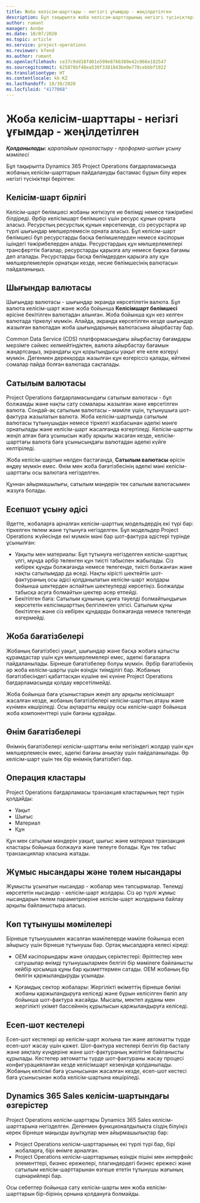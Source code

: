 ```yaml
---
title: Жоба келісім-шарттары - негізгі ұғымдар - жеңілдетілген
description: Бұл тақырыпта жоба келісім-шарттарының негізгі түсініктері туралы ақпарат берілген.
author: rumant
manager: Annbe
ms.date: 10/07/2020
ms.topic: article
ms.service: project-operations
ms.reviewer: kfend
ms.author: rumant
ms.openlocfilehash: ce37c9dd18fd01e599e8766389e42c066e182547
ms.sourcegitcommit: 625878bf48ea530f3381843be0e778cebbbf1922
ms.translationtype: HT
ms.contentlocale: kk-KZ
ms.lasthandoff: 10/30/2020
ms.locfileid: "4177068"
---
```

# <a name="project-contracts---key-concepts---lite"></a>Жоба келісім-шарттары - негізгі ұғымдар - жеңілдетілген

_**Қолданылады:** қарапайым орналастыру - проформа-шотын ұсыну мәмілесі_

Бұл тақырыпта Dynamics 365 Project Operations бағдарламасында жобаның келісім-шарттарын пайдалануды бастамас бұрын білу керек негізгі түсініктері берілген:

## <a name="contracting-unit"></a>Келісім-шарт бірлігі

Келісім-шарт бөлімшесі жобаны жеткізуге ие бөлімді немесе тәжірибені білдіреді. Әрбір келісімшарт бөлімшесі үшін ресурс құнын орната аласыз. Ресурстың ресурстық құнын көрсеткенде, сіз ресурстарға әр түрлі шығындар мөлшерлемесін орната аласыз. Бұл келісім-шарт бөлімшесі бұл ресурстарды басқа бөлімшелерден немесе кәсіпорын ішіндегі тәжірибелерден алады. Ресурстардың құн мөлшерлемелері трансферттік бағалар, ресурстарды қарызға алу немесе биржа бағамы деп аталады. Ресурстарды басқа бөлімдерден қарызға алу құн мөлшерлемелерін орнатқан кезде, несие бөлімшесінің валютасын пайдаланыңыз.

## <a name="cost-currency"></a>Шығындар валютасы

Шығындар валютасы - шығындар экранда көрсетілетін валюта. Бұл валюта келісім-шарт және жоба бойынша **Келісімшарт бөлімшесі** өрісіне бекітілген валютадан алынған. Жоба бойынша құн кез келген валютада тіркелуі мүмкін. Алайда, экранда көрсетілген кезде шығындар жазылған валютадан жоба шығындарының валютасына айырбастау бар.

Common Data Service (CDS) платформасындағы айырбастау бағамдары мерзімге сәйкес келмейтіндіктен, валюта айырбастау бағамын жаңартсаңыз, экрандағы құн қорытындысы уақыт өте келе өзгеруі мүмкін. Дегенмен дерекқорда жазылған құн өзгеріссіз қалады, өйткені сомалар пайда болған валютада сақталады.

## <a name="sales-currency"></a>Сатылым валютасы

Project Operations бағдарламасындағы сатылым валютасы - бұл болжамды және нақты сату сомалары жазылған және көрсетілген валюта. Сондай-ақ сатылым валютасы – мәміле үшін, тұтынушыға шот-фактура жазылатын валюта. Жоба келісім-шартында сатылым валютасы тұтынушыдан немесе тіркелгі жазбасынан әдепкі мәнге орнатылады және келісім-шарт жасалғанда өзгертіледі. Келісім-шартты жеңіп алған баға ұсынысын жабу арқылы жасаған кезде, келісім-шарттағы валюта баға ұсынысындағы валютадан әдепкі күйге келтіріледі.

Жоба келісім-шартын нөлден бастағанда, **Сатылым валютасы** өрісін өңдеу мүмкін емес. Өнім мен жоба бағатізбесінің әдепкі мәні келісім-шарттағы осы валютаға негізделген.

Құннан айырмашылығы, сатылым мәндерін тек сатылым валютасымен жазуға болады.

## <a name="billing-method"></a>Есепшот ұсыну әдісі

Әдетте, жобаларға арналған келісім-шарттық модельдердің екі түрі бар: тіркелген төлем және тұтынуға негізделген. Бұл модельдер Project Operations жүйесінде екі мүмкін мәні бар шот-фактура әдістері түрінде ұсынылған:

- Уақыты мен материалы: Бұл тұтынуға негізделген келісім-шарттық үлгі, мұнда әрбір төленген құн тиісті табыспен жабылады. Сіз көбірек құнды болжағанда немесе төлегенде, тиісті болжанған және нақты сатылымдар да өседі. Нақты кірісті шектейтін шот-фактураның осы әдісі қолданылатын келісім-шарт жолдары бойынша шектерден аспайтын шектеулерді көрсетіңіз. Болжалды табысқа асуға болмайтын шектер әсер етпейді.
- Бекітілген баға: Сатылым құнының құнға тәуелді болмайтындығын көрсететін келісімшарттың белгіленген үлгісі. Сатылым құны бекітілген және сіз көбірек құндарды болжағанда немесе төлегенде өзгермейді.

## <a name="project-price-lists"></a>Жоба бағатізбелері

Жобаның бағатізбесі уақыт, шығындар және басқа жобаға қатысты құрамдастар үшін құн мөлшерлемелері емес, әдепкі бағаларға пайдаланылады. Бірнеше бағатізбелер болуы мүмкін. Әрбір бағатізбенің әр жоба келісім-шарты үшін өзіндік тиімділігі бар. Жобаның бағатізбесіндегі қабаттасқан күшіне ені күніне Project Operations бағдарламасында қолдау көрсетілмейді.

Жоба бойынша баға ұсыныстарын жеңіп алу арқылы келісімшарт жасалған кезде, жобаның бағатізбелері келісім-шарттың атауы және күнімен көшіріледі. Осы ақпаратты көшіру осы келісім-шарт бойынша жоба компоненттері үшін бағаны құрайды.

## <a name="product-price-lists"></a>Өнім бағатізбелері

Өнімнің бағатізбелері келісім-шарттағы өнім негізіндегі жолдар үшін құн мөлшерлемесін емес, әдепкі бағаны анықтау үшін пайдаланылады. Әр келісім-шарт үшін тек бір өнімнің бағатізбегі бар.

## <a name="transaction-classes"></a>Операция кластары

Project Operations бағдарламасы транзакция кластарының төрт түрін қолдайды:

- Уақыт
- Шығыс
- Материал
- Құн

Құн мен сатылым мәндерін уақыт, шығыс және материал транзакция кластары бойынша болжауға және төлеуге болады. Құн тек табыс транзакциялар класына жатады.

## <a name="work-entities-and-billing-entities"></a>Жұмыс нысандары және төлем нысандары

Жұмысты ұсынатын нысандар - жобалар мен тапсырмалар. Төлемді көрсететін нысандар - келісім-шарт жолдары. Сіз әр түрлі жұмыс нысандарын төлем параметрлеріне келісім-шарт жолдарына байлау арқылы байланыстыра аласыз.

## <a name="multi-customer-deals"></a>Көп тұтынушы мәмілелері

Бірнеше тұтынушымен жасалған мәмілелерде мәміле бойынша есеп айырысу үшін бірнеше тұтынушы бар. Ортақ мысалдарға келесі кіреді:

- OEM кәсіпорындары және олардың серіктестері: Әріптестер мен сатушылар өнімді тұтынушылармен белгілі бір мәмілеге байланысты кейбір қосымша құны бар қызметтермен сатады. OEM жобаның бір бөлігін қаржыландыруды ұсынады. 

- Қоғамдық сектор жобалары: Жергілікті өкіметтің бірнеше бөлімі жобаны қаржыландыруға келіседі және бұрын келісілген бөліп алу бойынша шот-фактура жасайды. Мысалы, мектеп ауданы мен жергілікті үкімет бассейннің құрылысын қаржыландыруға келіседі.

## <a name="invoice-schedules"></a>Есеп-шот кестелері

Есеп-шот кестелері әр келісім-шарт жолына тән және автоматты түрде есеп-шот жасау үшін қажет. Шот-фактура кестелері белгілі бір басталу және аяқталу күндеріне және шот-фактураның жиілігіне байланысты құрылады. Кестелер автоматты түрде шот-фактураны жасау процесі конфигурацияланған кезде келісімшарт кезеңінде қолданылады. Жобаның келісімі баға ұсынысынан жасалған кезде, есеп-шот кестесі баға ұсынысынан жоба келісім-шартына көшіріледі.

## <a name="changes-from-the-dynamics-365-sales-contract"></a>Dynamics 365 Sales келісім-шартындағы өзгерістер

Project Operations келісім-шарттары Dynamics 365 Sales келісім-шарттарына негізделген. Дегенмен функционалдылықта сіздің білуіңіз керек бірнеше маңызды ауытқулар мен айырмашылықтар бар:

- Project Operations келісім-шарттарының екі түрлі түрі бар, бірі жобаларға, бірі өнімге арналған.
- Project Operations келісім-шарттарының өзіндік пішіні мен интерфейс элементтері, бизнес ережелері, плагиндердегі бизнес ережесі және сатылым келісім-шарттарынан өзгеше ететін тұтынушы жағының сценарийлері бар.

Осы себептер бойынша сату келісім-шарты мен жоба келісім-шарттарын бір-бірінің орнына қолдануға болмайды.
